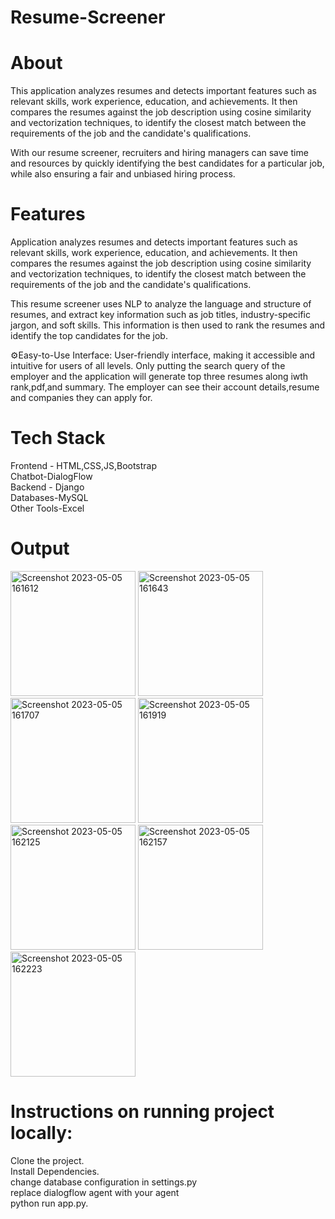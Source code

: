 # Resume-Screener

# About
This application analyzes resumes and detects important features such as relevant skills, work experience, education, and achievements.
It then compares the resumes against the job description using cosine similarity and vectorization techniques, to identify the closest match 
between the requirements of the job and the candidate's qualifications.

With our resume screener, recruiters and hiring managers can save time and resources by quickly identifying the best candidates for a particular job, 
while also ensuring a fair and unbiased hiring process.

# Features
Application analyzes resumes and detects important features such as relevant skills, work experience, education, and achievements. 
It then compares the resumes against the job description using cosine similarity and vectorization techniques,
to identify the closest match between the requirements of the job and the candidate's qualifications.

This resume screener uses NLP to analyze the language and structure of resumes, and extract key information such as job titles, 
industry-specific jargon, and soft skills. This information is then used to rank the resumes and identify the top candidates for the job.

⚙️Easy-to-Use Interface: User-friendly interface, making it accessible and intuitive for users of all levels. 
Only putting the search query of the employer and the application will generate top three resumes along iwth rank,pdf,and summary.
The employer can see their account details,resume and companies they can apply for.

# Tech Stack
Frontend - HTML,CSS,JS,Bootstrap</br>
Chatbot-DialogFlow</br>
Backend - Django</br>
Databases-MySQL</br>
Other Tools-Excel</br>

# Output
<p float="left">
<img width="200"alt="Screenshot 2023-05-05 161612"src="https://user-images.githubusercontent.com/93364152/236441802-6dcd5bf2-e535-4512-9d66-c30445200df4.png">
<img width="200"alt="Screenshot 2023-05-05 161643"src="https://user-images.githubusercontent.com/93364152/236441815-191b41d4-7d17-4f37-8343-23dc6b03007d.png">
<img width="200"alt="Screenshot 2023-05-05 161707"src="https://user-images.githubusercontent.com/93364152/236441821-82efe053-3186-414a-9348-35b553730165.png">
<img width="200"alt="Screenshot 2023-05-05 161919"src="https://user-images.githubusercontent.com/93364152/236441827-4d612553-a50b-4502-aa05-e812cd588964.png">
<img width="200"alt="Screenshot 2023-05-05 162125"src="https://user-images.githubusercontent.com/93364152/236441837-42dcc682-bd85-4512-8286-a763be555249.png">
<img width="200"alt="Screenshot 2023-05-05 162157"src="https://user-images.githubusercontent.com/93364152/236441843-2469bcae-08ec-4a73-90f7-6a0480c5ed08.png">
<img width="200"alt="Screenshot 2023-05-05 162223"src="https://user-images.githubusercontent.com/93364152/236441846-c6f30b0f-1615-4253-a453-f3d6a65127e5.png">
</p>


# Instructions on running project locally:
Clone the project.</br>
Install Dependencies.</br>
change database configuration in settings.py</br>
replace dialogflow agent with your agent</br>
python run app.py.

